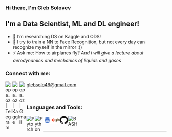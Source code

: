### Hi there, I'm Gleb Solovev

## I'm a Data Scientist, ML and DL engineer!
- 🔭 I’m researching DS on Kaggle and ODS! 
- 👋 I try to train a NN to Face Recognition, but not every day can recognize myself in the mirror :))
- ⚡ Ask me: How to airplanes fly? *And i will give a lecture about aerodynamics and mechanics of liquids and gases*

### Connect with me:
[<img align="left" alt="opa_oz | Telegram" width="22px" src="https://static.cdnlogo.com/logos/t/23/telegram.png" />][Telergam]

[<img align="left" alt="opa_oz | Kaggle" width="22px" src="https://cdn3.iconfinder.com/data/icons/logos-and-brands-adobe/512/189_Kaggle-512.png" />][Kaggle]
[<img align="left" alt="opa_oz | Gmail" width="22px" src="https://cdn.iconscout.com/icon/free/png-256/free-gmail-2981844-2476484.png" />][gmail]
glebsolo46@gmail.com


<br />

### Languages and Tools:

<img align="left" alt="Pytorch" width="26px" src="https://upload.wikimedia.org/wikipedia/commons/thumb/1/10/PyTorch_logo_icon.svg/1200px-PyTorch_logo_icon.svg.png" />
<img align="left" alt="Python" width="26px" src="https://qph.cf2.quoracdn.net/main-qimg-28cadbd02699c25a88e5c78d73c7babc" />
<img align="left" alt="SQL" width="26px" src="https://raw.githubusercontent.com/github/explore/80688e429a7d4ef2fca1e82350fe8e3517d3494d/topics/sql/sql.png" />
<img align="left" alt="Git" width="26px" src="https://raw.githubusercontent.com/github/explore/80688e429a7d4ef2fca1e82350fe8e3517d3494d/topics/git/git.png" />
<img align="left" alt="GitHub" width="26px" src="https://raw.githubusercontent.com/github/explore/78df643247d429f6cc873026c0622819ad797942/topics/github/github.png" />
<img align="left" alt="BASH" width="30px" src="https://w7.pngwing.com/pngs/48/567/png-transparent-bash-shell-script-command-line-interface-z-shell-shell-rectangle-logo-commandline-interface.png" />


<br />
<br />

---

[Telergam]: https://t.me/FrankFree
[gmail]: mailto:glebsolo46@gmail.com
[Kaggle]:https://www.kaggle.com/gsolovev

